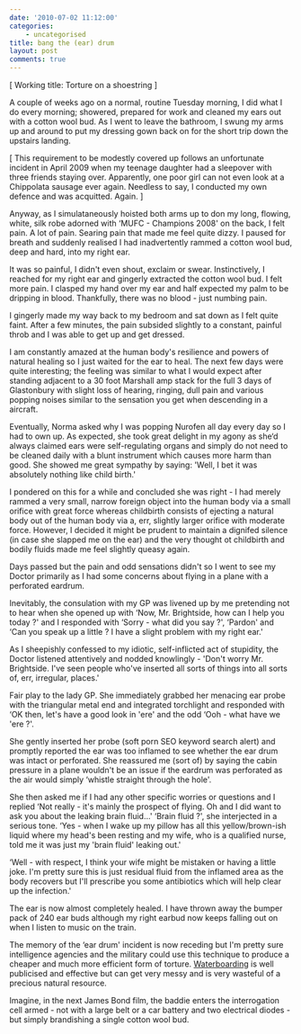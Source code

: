 ```yaml
---
date: '2010-07-02 11:12:00'
categories:
    - uncategorised
title: bang the (ear) drum
layout: post
comments: true
---
```


[ Working title: Torture on a shoestring ]

A couple of weeks ago on a normal, routine Tuesday morning, I did what I
do every morning; showered, prepared for work and cleaned my ears out
with a cotton wool bud. As I went to leave the bathroom, I swung my arms
up and around to put my dressing gown back on for the short trip down
the upstairs landing.

[ This requirement to be modestly covered up follows an unfortunate
incident in April 2009 when my teenage daughter had a sleepover with
three friends staying over. Apparently, one poor girl can not even look
at a Chippolata sausage ever again. Needless to say, I conducted my own
defence and was acquitted. Again. ]

Anyway, as I simulataneously hoisted both arms up to don my long,
flowing, white, silk robe adorned with ‘MUFC - Champions 2008' on the
back, I felt pain. A lot of pain. Searing pain that made me feel quite
dizzy. I paused for breath and suddenly realised I had inadvertently
rammed a cotton wool bud, deep and hard, into my right ear.

It was so painful, I didn't even shout, exclaim or swear. Instinctively,
I reached for my right ear and gingerly extracted the cotton wool bud. I
felt more pain. I clasped my hand over my ear and half expected my palm
to be dripping in blood. Thankfully, there was no blood - just numbing
pain.

I gingerly made my way back to my bedroom and sat down as I felt quite
faint. After a few minutes, the pain subsided slightly to a constant,
painful throb and I was able to get up and get dressed.

I am constantly amazed at the human body's resilience and powers of
natural healing so I just waited for the ear to heal. The next few days
were quite interesting; the feeling was similar to what I would expect
after standing adjacent to a 30 foot Marshall amp stack for the full 3
days of Glastonbury with slight loss of hearing, ringing, dull pain and
various popping noises similar to the sensation you get when descending
in a aircraft.

Eventually, Norma asked why I was popping Nurofen all day every day so I
had to own up. As expected, she took great delight in my agony as she‘d
always claimed ears were self-regulating organs and simply do not need
to be cleaned daily with a blunt instrument which causes more harm than
good. She showed me great sympathy by saying: 'Well, I bet it was
absolutely nothing like child birth.'

I pondered on this for a while and concluded she was right - I had
merely rammed a very small, narrow foreign object into the human body
via a small orifice with great force whereas childbirth consists of
ejecting a natural body out of the human body via a, err, slightly
larger orifice with moderate force. However, I decided it might be
prudent to maintain a dignifed silence (in case she slapped me on the
ear) and the very thought ot childbirth and bodily fluids made me feel
slightly queasy again.

Days passed but the pain and odd sensations didn't so I went to see my
Doctor primarily as I had some concerns about flying in a plane with a
perforated eardrum.

Inevitably, the consulation with my GP was livened up by me pretending
not to hear when she opened up with ‘Now, Mr. Brightside, how can I help
you today ?' and I responded with ‘Sorry - what did you say ?', ‘Pardon'
and ‘Can you speak up a little ? I have a slight problem with my right
ear.'

As I sheepishly confessed to my idiotic, self-inflicted act of
stupidity, the Doctor listened attentively and nodded knowlingly -
'Don't worry Mr. Brightside. I've seen people who've inserted all sorts
of things into all sorts of, err, irregular, places.'

Fair play to the lady GP. She immediately grabbed her menacing ear probe
with the triangular metal end and integrated torchlight and responded
with ‘OK then, let's have a good look in 'ere' and the odd ‘Ooh - what
have we 'ere ?'.

She gently inserted her probe (soft porn SEO keyword search alert) and
promptly reported the ear was too inflamed to see whether the ear drum
was intact or perforated. She reassured me (sort of) by saying the cabin
pressure in a plane wouldn't be an issue if the eardrum was perforated
as the air would simply ‘whistle straight through the hole'.

She then asked me if I had any other specific worries or questions and I
replied ‘Not really - it's mainly the prospect of flying. Oh and I did
want to ask you about the leaking brain fluid…' ‘Brain fluid ?', she
interjected in a serious tone. ‘Yes - when I wake up my pillow has all
this yellow/brown-ish liquid where my head's been resting and my wife,
who is a qualified nurse, told me it was just my 'brain fluid' leaking
out.'

‘Well - with respect, I think your wife might be mistaken or having a
little joke. I'm pretty sure this is just residual fluid from the
inflamed area as the body recovers but I'll prescribe you some
antibiotics which will help clear up the infection.'

The ear is now almost completely healed. I have thrown away the bumper
pack of 240 ear buds although my right earbud now keeps falling out on
when I listen to music on the train.

The memory of the ‘ear drum' incident is now receding but I'm pretty
sure intelligence agencies and the military could use this technique to
produce a cheaper and much more efficient form of torture.
[Waterboarding][] is well publicised and effective but can get very
messy and is very wasteful of a precious natural resource.

Imagine, in the next James Bond film, the baddie enters the
interrogation cell armed - not with a large belt or a car battery and
two electrical diodes - but simply brandishing a single cotton wool bud.

  [Waterboarding]: http://davidmarsden.info/waterboarding-on-the-nhs

